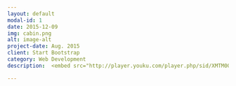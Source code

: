 ```yaml
---
layout: default
modal-id: 1
date: 2015-12-09
img: cabin.png
alt: image-alt
project-date: Aug. 2015
client: Start Bootstrap
category: Web Development
description:  <embed src="http://player.youku.com/player.php/sid/XMTM0ODA3MTE4MA==/v.swf" allowFullScreen="true" quality="high" width="480" height="400" align="middle" allowScriptAccess="always" type="application/x-shockwave-flash"></embed>

---
```

